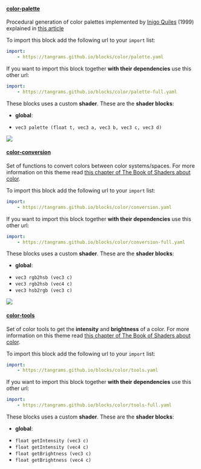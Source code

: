

#### [color-palette](http://tangrams.github.io/blocks/#color-palette) <a href="https://github.com/tangrams/blocks/blob/gh-pages/color/palette.yaml" target="_blank"><i class="fa fa-github" aria-hidden="true"></i></a>

Procedural generation of color palettes implemented by [Inigo Quiles](https://twitter.com/iquilezles) (1999) explained in [this article](http://www.iquilezles.org/www/articles/palettes/palettes.htm)



To import this block add the following url to your `import` list:

```yaml
import:
    - https://tangrams.github.io/blocks/color/palette.yaml
```




If you want to import this block together **with their dependencies** use this other url:

```yaml
import:
    - https://tangrams.github.io/blocks/color/palette-full.yaml
```


These blocks uses a custom **shader**.
These are the **shader blocks**:

- **global**:
 + `vec3 palette (float t, vec3 a, vec3 b, vec3 c, vec3 d)`

![](https://mapzen.com/common/styleguide/images/divider/compass-red.png)


#### [color-conversion](http://tangrams.github.io/blocks/#color-conversion) <a href="https://github.com/tangrams/blocks/blob/gh-pages/color/conversion.yaml" target="_blank"><i class="fa fa-github" aria-hidden="true"></i></a>

Set of functions to convert colors between color systems/spaces.
For more information on this theme read [this chapter of The Book of Shaders about color](http://thebookofshaders.com/06/).



To import this block add the following url to your `import` list:

```yaml
import:
    - https://tangrams.github.io/blocks/color/conversion.yaml
```




If you want to import this block together **with their dependencies** use this other url:

```yaml
import:
    - https://tangrams.github.io/blocks/color/conversion-full.yaml
```


These blocks uses a custom **shader**.
These are the **shader blocks**:

- **global**:
 + `vec3 rgb2hsb (vec3 c)`
 + `vec3 rgb2hsb (vec4 c)`
 + `vec3 hsb2rgb (vec3 c)`

![](https://mapzen.com/common/styleguide/images/divider/compass-red.png)


#### [color-tools](http://tangrams.github.io/blocks/#color-tools) <a href="https://github.com/tangrams/blocks/blob/gh-pages/color/tools.yaml" target="_blank"><i class="fa fa-github" aria-hidden="true"></i></a>

Set of color tools to get the **intensity** and **brightness** of a color.
For more information on this theme read [this chapter of The Book of Shaders about color](http://thebookofshaders.com/06/).



To import this block add the following url to your `import` list:

```yaml
import:
    - https://tangrams.github.io/blocks/color/tools.yaml
```




If you want to import this block together **with their dependencies** use this other url:

```yaml
import:
    - https://tangrams.github.io/blocks/color/tools-full.yaml
```


These blocks uses a custom **shader**.
These are the **shader blocks**:

- **global**:
 + `float getIntensity (vec3 c)`
 + `float getIntensity (vec4 c)`
 + `float getBrightness (vec3 c)`
 + `float getBrightness (vec4 c)`
